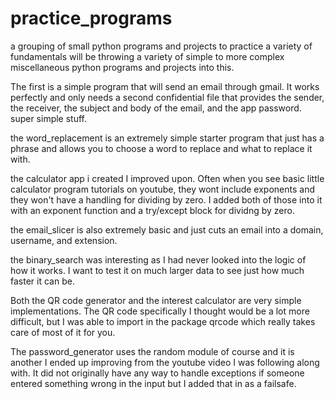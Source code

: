 # practice_programs
a grouping of small python programs and projects to practice a variety of fundamentals
will be throwing a variety of simple to more complex miscellaneous python programs and projects into this.

The first is a simple program that will send an email through gmail. It works perfectly and only needs a second confidential file that provides the sender, the receiver, the subject and body of the email, and the app password. super simple stuff.

the word_replacement is an extremely simple starter program that just has a phrase and allows you to choose a word to replace and what to replace it with.

the calculator app i created I improved upon. Often when you see basic little calculator program tutorials on youtube, they wont include exponents and they won't have a handling for dividing by zero. I added both of those into it with an exponent function and a try/except block for dividng by zero.

the email_slicer is also extremely basic and just cuts an email into a domain, username, and extension.

the binary_search was interesting as I had never looked into the logic of how it works. I want to test it on much larger data to see just how much faster it can be.

Both the QR code generator and the interest calculator are very simple implementations. The QR code specifically I thought would be a lot more difficult, but I was able to import in the package qrcode which really takes care of most of it for you.

The password_generator uses the random module of course and it is another I ended up improving from the youtube video I was following along with. It did not originally have any way to handle exceptions if someone entered something wrong in the input but I added that in as a failsafe.
